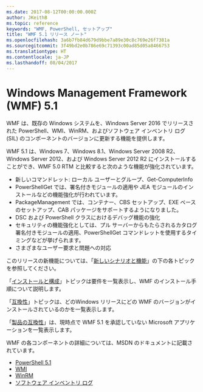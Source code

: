 ```yaml
---
ms.date: 2017-08-12T00:00:00.000Z
author: JKeithB
ms.topic: reference
keywords: "WMF, PowerShell, セットアップ"
title: "WMF 5.1 リリース ノート"
ms.openlocfilehash: 3a6b7fb84d679d9bbe7a89e30c8c769e26f7381a
ms.sourcegitcommit: 3f49bd2e0b786e69c71393c00ad85d05a8466753
ms.translationtype: HT
ms.contentlocale: ja-JP
ms.lasthandoff: 08/04/2017
---
```

# <a name="windows-management-framework-wmf-51"></a>Windows Management Framework (WMF) 5.1 #

WMF は、既存の Windows システムを、Windows Server 2016 でリリースされた PowerShell、WMI、WinRM、およびソフトウェア インベントリ ログ (SIL) のコンポーネントのバージョンに更新する機能を提供します。 

WMF 5.1 は、Windows 7、Windows 8.1、Windows Server 2008 R2、Windows Server 2012、および Windows Server 2012 R2 にインストールすることができ、WMF 5.0 RTM と比較すると次のような機能が強化されています。

- 新しいコマンドレット: ローカル ユーザーとグループ、Get-ComputerInfo
- PowerShellGet では、署名付きモジュールの適用や JEA モジュールのインストールなどの機能強化が行われています。
- PackageManagement では、コンテナー、CBS セットアップ、EXE ベースのセットアップ、CAB パッケージをサポートするようになりました。
- DSC および PowerShell クラスにおけるデバッグ機能の強化
- セキュリティの機能強化としては、プル サーバーからもたらされるカタログ署名付きモジュールの適用、PowerShellGet コマンドレットを使用するタイミングなどが挙げられます。
- さまざまなユーザー要求と問題への対応

このリリースの新機能については、「[新しいシナリオと機能](https://docs.microsoft.com/en-us/powershell/wmf/5.1/scenarios-features)」の下の各トピックを参照してください。 

「[インストールと構成](https://docs.microsoft.com/en-us/powershell/wmf/5.1/install-configure)」トピックは要件を一覧表示し、WMF のインストール手順について説明します。 

「[互換性](https://docs.microsoft.com/en-us/powershell/wmf/5.1/compatibility)」トピックは、どのWindows リリースにどの WMF のバージョンがインストールされているのかを一覧表示します。 

「[製品の互換性](https://docs.microsoft.com/en-us/powershell/wmf/5.1/productincompat)」は、現時点で WMF 5.1 を承認していない Microsoft アプリケーションを一覧表示します。 

WMF の各コンポーネントの詳細については、MSDN のドキュメントに記載されています。

- [PowerShell 5.1](https://docs.microsoft.com/en-us/powershell/) 
- [WMI](https://msdn.microsoft.com/en-us/library/jj152383(v=vs.85).aspx)
- [WinRM](https://msdn.microsoft.com/en-us/library/aa384426(v=vs.85).aspx)
- [ソフトウェア インベントリ ログ](https://technet.microsoft.com/en-us/library/dn383584(v=ws.11).aspx)


